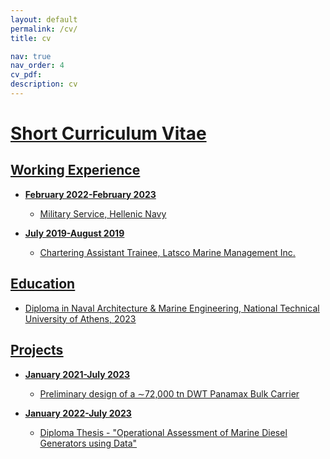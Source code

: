 ```yaml
---
layout: default
permalink: /cv/
title: cv

nav: true
nav_order: 4
cv_pdf:
description: cv
---
```


# <u>Short Curriculum Vitae<u>

## Working Experience

- **February 2022-February 2023**
  - Military Service, Hellenic Navy

- **July 2019-August 2019**
  - Chartering Assistant Trainee, Latsco Marine Management Inc.

## Education

- Diploma in Naval Architecture & Marine Engineering, National Technical University of Athens, 2023

## Projects

- **January 2021-July 2023**
  - Preliminary design of a ∼72,000 tn DWT Panamax Bulk Carrier

- **January 2022-July 2023**
  - Diploma Thesis - "Operational Assessment of Marine Diesel Generators using Data"